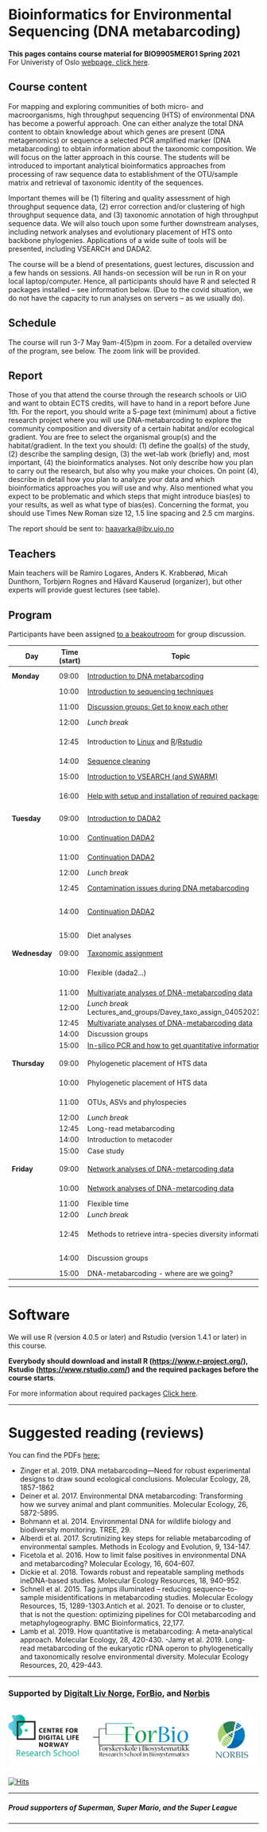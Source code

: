 # Bioinformatics for Environmental Sequencing (DNA metabarcoding)
**This pages contains course material for BIO9905MERG1 Spring 2021**  
For Univeristy of Oslo [webpage, click here](https://www.uio.no/studier/emner/matnat/ibv/BIO9905MERG1/).

## Course content
For mapping and exploring communities of both micro- and macroorganisms, high throughput sequencing (HTS) of environmental DNA has become a powerful approach. One can either analyze the total DNA content to obtain knowledge about which genes are present (DNA metagenomics) or sequence a selected PCR amplified marker (DNA metabarcoding) to obtain information about the taxonomic composition. We will focus on the latter approach in this course. The students will be introduced to important analytical bioinformatics approaches from processing of raw sequence data to establishment of the OTU/sample matrix and retrieval of taxonomic identity of the sequences.

Important themes will be (1) filtering and quality assessment of high throughput sequence data, (2) error correction and/or clustering of high throughput sequence data, and (3) taxonomic annotation of high throughput sequence data. We will also touch upon some further downstream analyses, including network analyses and evolutionary placement of HTS onto backbone phylogenies. Applications of a wide suite of tools will be presented, including VSEARCH and DADA2.

The course will be a blend of presentations, guest lectures, discussion and a few hands on sessions. All hands-on secession will be run in R on your local laptop/computer. Hence, all participants should have R and selected R packages installed – see information below. (Due to the covid situation, we do not have the capacity to run analyses on servers – as we usually do).

## Schedule

The course will run 3-7 May 9am-4(5)pm in zoom. For a detailed overview of the program, see below. The zoom link will be provided.

## Report
Those of you that attend the course through the research schools or UiO and want to obtain ECTS credits, will have to hand in a report before June 1th.
For the report, you should write a 5-page text (minimum) about a fictive research project where you will use DNA-metabarcoding to explore the community composition and diversity of a certain habitat and/or ecological gradient. You are free to select the organismal group(s) and the habitat/gradient. In the text you should: (1) define the goal(s) of the study, (2) describe the sampling design, (3) the wet-lab work (briefly) and, most important, (4) the bioinformatics analyses. Not only describe how you plan to carry out the research, but also why you make your choices. On point (4), describe in detail how you plan to analyze your data and which bioinformatics approaches you will use and why. Also mentioned what you expect to be problematic and which steps that might introduce bias(es) to your results, as well as what type of bias(es). Concerning the format, you should use Times New Roman size 12, 1.5 line spacing and 2.5 cm margins.

The report should be sent to: haavarka@ibv.uio.no

## Teachers
Main teachers will be Ramiro Logares, Anders K.  Krabberød, Micah Dunthorn, Torbjørn Rognes and Håvard Kauserud (organizer), but other experts will provide guest lectures (see table).



## Program
Participants have been assigned [to a beakoutroom](Lectures_and_groups/Breakout_groups.pdf) for group discussion.

| Day           | Time (start) | Topic                                                                                               | Responsible                          |
| ------------- | ------------ | --------------------------------------------------------------------------------------------------- | ------------------------------------ |
| **Monday**    | 09:00        | [Introduction to DNA metabarcoding](Lectures_and_groups/Intro_lecture_Kauserud.pdf)                 | Håvard Kauserud                      |
|               | 10:00        | [Introduction to sequencing techniques](Lectures_and_groups/20210503_Lyle.pdf)                      | Robert Lyle                          |
|               | 11:00        | [Discussion groups: Get to know each other](Lectures_and_groups/Group_work_Monday.pdf)              | Håvard Kauserud                      |
|               | 12:00        | _Lunch break_                                                                                       |                                      |
|               | 12:45        | Introduction to [Linux](intro.to.unix) and [R](intro.to.r)/[Rstudio](intro.to.Rstudio)              | Ramiro Logares/Anders K. Krabberød   |
|               | 14:00        | [Sequence cleaning](sequence.preprocessing)                                                         | Ramiro Logares                       |
|               | 15:00        | [Introduction to VSEARCH (and SWARM)](Lectures_and_groups/Rognes_vsearch-swarm.pdf)                 | Torbjørn Rognes                      |
|               | 16:00        | [Help with setup and installation of required packages](Setup)                                      | Anders K. Krabberød                  |
|               |              |                                                                                                     |                                      |
| **Tuesday**   | 09:00        | [Introduction to DADA2](Dada2_Pipeline)                                                             | Anders K. Krabberød                  |
|               | 10:00        | [Continuation DADA2](Dada2_Pipeline)                                                                | Anders K. Krabberød                  |
|               | 11:00        | [Continuation DADA2](Dada2_Pipeline)                                                                | Anders K. Krabberød                  |
|               | 12:00        | _Lunch break_                                                                                       |                                      |
|               | 12:45        | [Contamination issues during DNA metabarcoding](Lectures_and_groups/bohmann_3May_2021.pdf)          | Kristine Bohmann                     |
|               | 14:00        | [Continuation DADA2](Dada2_Pipeline)                                                                | Ramiro Logares / Anders K. Krabberød |
|               | 15:00        | Diet analyses                                                                                       | Galina Gusarova                      |
|               |              |                                                                                                     |                                      |
| **Wednesday** | 09:00        | [Taxonomic assignment](Lectures_and_groups/Davey_taxo_assign_04052021.pdf)                                                                                | Marie Davey                          |
|               | 10:00        | Flexible (dada2...)                                                                                 | Håvard Kauserud and others           |
|               | 11:00        | [Multivariate analyses of DNA-metabarcoding data](community.ecology)                                | Ramiro Logares                       |
|               | 12:00        | _Lunch break_                    Lectures_and_groups/Davey_taxo_assign_04052021.pdf                                                                   |                                      |
|               | 12:45        | [Multivariate analyses of DNA-metabarcoding data](community.ecology)                                |                                      |
|               | 14:00        | Discussion groups                                                                                   |                                      |
|               | 15:00        | [In-silico PCR and how to get quantitative information](Lectures_and_groups/DouglasYu_20210505.pdf) | Douglas Yu                           |
|               |              |                                                                                                     |                                      |
| **Thursday**  | 09:00        | Phylogenetic placement of HTS data                                                                  | Micah Dunthorn                       |
|               | 10:00        | Phylogenetic placement of HTS data                                                                  | Micah Dunthorn                       |
|               | 11:00        | OTUs, ASVs and phylospecies                                                                         | Micah Dunthorn                       |
|               | 12:00        | _Lunch break_                                                                                       |                                      |
|               | 12:45        | Long-read metabarcoding                                                                             | Mahwash Jamy                         |
|               | 14:00        | Introduction to metacoder                                                                           | Ella Thoen                           |
|               | 15:00        | Case study                                                                                          | Sundy Maurice                        |
|               |              |                                                                                                     |                                      |
| **Friday**    | 09:00        | [Network analyses of DNA-metarcoding data](Networks)                                                | Anders K. Krabberød                  |
|               | 10:00        | [Network analyses of DNA-metarcoding data](Networks)                                                | Anders K. Krabberød                  |
|               | 11:00        | Flexible time                                                                                       |                                      |
|               | 12:00        | _Lunch break_                                                                                       |                                      |
|               | 12:45        | Methods to retrieve intra-species diversity information                                             | Owen S. Wangensteen Fuentes          |
|               | 14:00        | Discussion groups                                                                                   | Håvard Kauserud                      |
|               | 15:00        | DNA-metabarcoding - where are we going?                                                             | Pierre Taberlet                      |


---
# Software
We will use R (version 4.0.5 or later) and Rstudio (version 1.4.1 or later) in this course.

**Everybody should download and install R (https://www.r-project.org/), Rstudio (https://www.rstudio.com/) and the required packages before the course starts**.

For more information about required packages [Click here](Setup/).

---


# Suggested reading (reviews)
You can find the PDFs [here:](Suggested_reading/)
- Zinger et al. 2019. DNA metabarcoding—Need for robust experimental designs to draw sound ecological conclusions. Molecular Ecology, 28, 1857-1862
- Deiner et al. 2017. Environmental DNA metabarcoding: Transforming how we survey animal and plant communities. Molecular Ecology, 26, 5872-5895.
- Bohmann et al. 2014. Environmental DNA for wildlife biology and biodiversity monitoring. TREE, 29.
- Alberdi et al. 2017. Scrutinizing key steps for reliable metabarcoding of environmental samples. Methods in Ecology and Evolution, 9, 134-147.
- Ficetola et al. 2016. How to limit false positives in environmental DNA and metabarcoding? Molecular Ecology, 16, 604-607.
- Dickie et al. 2018. Towards robust and repeatable sampling methods ineDNA-based studies. Molecular Ecology Resources, 18, 940-952.
- Schnell et al. 2015. Tag jumps illuminated – reducing sequence‐to‐sample misidentifications in metabarcoding studies. Molecular Ecology Resources, 15, 1289-1303.Antich et al. 2021. To denoise or to cluster, that is not the question: optimizing pipelines for COI metabarcoding and metaphylogeography. BMC Bioinformatics, 22,177.
- Lamb et al. 2019. How quantitative is metabarcoding: A meta‐analytical approach. Molecular Ecology, 28, 420-430.
 -Jamy et al. 2019. Long-read metabarcoding of the eukaryotic rDNA operon to phylogenetically and taxonomically resolve environmental diversity. Molecular Ecology Resources, 20, 429-443.
 ----
### Supported by [Digitalt Liv Norge](https://www.digitallifenorway.org/), [ForBio](https://www.forbio.uio.no/), and [Norbis](https://norbis.w.uib.no/)
![](images/2021/04/Artboard2x.png)
---

[![Hits](https://hits.seeyoufarm.com/api/count/incr/badge.svg?url=https%3A%2F%2Fgithub.com%2Fkrabberod%2FBIO9905MERG1_V21&count_bg=%2379C83D&title_bg=%23555555&icon=&icon_color=%23E7E7E7&title=hits&edge_flat=false)](https://hits.seeyoufarm.com)


---
##### Proud supporters of Superman, Super Mario, and the Super League  
---
